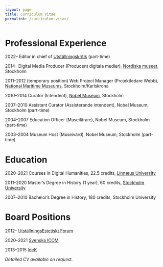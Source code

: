 ```yaml
---
layout: page
title: Curriculum Vitae
permalink: /curriculum-vitae/
---
```


# Professional Experience

2022– Editor in chief of [Utställningskritik](https://www.utstallningskritik.se/) (part-time)

2014–
Digital Media Producer (Producent digitala medier), [Nordiska museet](http://www.nordiskamuseet.se/en/), Stockholm

2011–2012 (temporary position)
Web Project Manager (Projektledare Webb), [National Maritime Museums](http://www.maritima.se/en/), Stockholm/Karlskrona

2010–2014
Curator (Intendent), [Nobel Museum](http://www.nobelmuseum.se/), Stockholm

2007–2010
Assistant Curator (Assisterande intendent), Nobel Museum, Stockholm (part-time)

2004–2007
Education Officer (Museilärare), Nobel Museum, Stockholm (part-time)

2003–2004
Museum Host (Museivärd), Nobel Museum, Stockholm (part-time)

# Education

2020–2021
Courses in Digital Humanities, 22.5 credits, [Linnæus University](https://lnu.se/en/research/searchresearch/digital-humanities/)

2011–2020
Master’s Degree in History (1 year), 60 credits, [Stockholm University](http://www.historia.su.se/english/)

2007–2010
Bachelor’s Degree in History, 180 credits, Stockholm University

# Board Positions

2012– [UtställningsEstetiskt Forum](https://utstallningskritik.se)

2020–2021 [Svenska ICOM](http://icomsweden.se)

2013–2015 [IdeK](https://www.idek.se)

*Detailed CV available on request.*